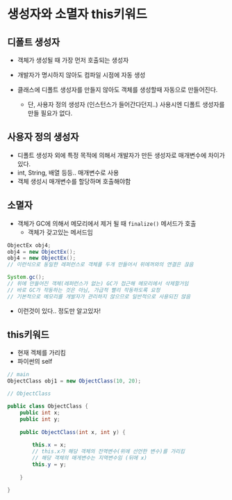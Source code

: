 # 생성자와 소멸자 this키워드



## 디폴트 생성자

- 객체가 생성될 때 가장 먼저 호출되는 생성자
- 개발자가 명시하지 않아도 컴파일 시점에 자동 생성

- 클래스에 디폴트 생성자를 만들지 않아도 객체를 생성할때 자동으로 만들어진다.
  - 단, 사용자 정의 생성자 (인스턴스가 들어간다던지..) 사용시엔 디폴트 생성자를 만들 필요가 없다.



## 사용자 정의 생성자

- 디폴트 생성자 외에 특정 목적에 의해서 개발자가 만든 생성자로 매개변수에 차이가 있다.
- int, String, 배열 등등.. 매개변수로 사용
- 객체 생성시 매개변수를 할당하며 호출해야함



## 소멸자

- 객체가 GC에 의해서 메모리에서 제거 될 때 `finalize()` 메서드가 호출
  - 객체가 갖고있는 메서드임

```java
ObjectEx obj4;
obj4 = new ObjectEx();
obj4 = new ObjectEx();
// 이런식으로 동일한 레퍼런스로 객체를 두개 만들어서 위에꺼와의 연결은 끊음

System.gc();
// 위에 만들어진 객체(레퍼런스가 없는) GC가 접근해 메모리에서 삭제할거임
// 바로 GC가 작동하는 것은 아님, 가급적 빨리 작동하도록 요청
// 기본적으로 메모리를 개발자가 관리하지 않으므로 일반적으로 사용되진 않음
```

- 이런것이 있다.. 정도만 알고있자!



## this키워드

- 현재 겍체를 가리킴
- 파이썬의 self

```java
// main
ObjectClass obj1 = new ObjectClass(10, 20);
```

```java
// ObjectClass

public class ObjectClass {
    public int x;
    public int y;
    
    public ObjectClass(int x, int y) {
        
        this.x = x;
        // this.x가 해당 객체의 전역변수(위에 선언한 변수)를 가리킴
        // 해당 객체의 매게변수는 지역변수임 (뒤에 x)
        this.y = y;
    
    }
    
}
```

